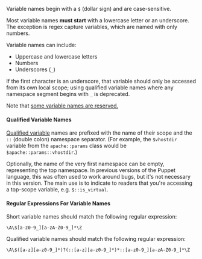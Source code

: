 [qualified_var]: ./lang_variables.html#accessing-out-of-scope-variables

Variable names begin with a `$` (dollar sign) and are case-sensitive.

Most variable names **must start** with a lowercase letter or an underscore. The exception is regex capture variables, which are named with only numbers.

Variable names can include:

* Uppercase and lowercase letters
* Numbers
* Underscores (`_`)

If the first character is an underscore, that variable should only be accessed from its own local scope; using qualified variable names where any namespace segment begins with `_` is deprecated.

Note that [some variable names are reserved.](./lang_reserved.html#reserved-variable-names)

#### Qualified Variable Names

[Qualified variable][qualified_var] names are prefixed with the name of their scope and the `::` (double colon) namespace separator. (For example, the `$vhostdir` variable from the `apache::params` class would be `$apache::params::vhostdir`.)

Optionally, the name of the very first namespace can be empty, representing the top namespace. In previous versions of the Puppet language, this was often used to work around bugs, but it's not necessary in this version. The main use is to indicate to readers that you're accessing a top-scope variable, e.g. `$::is_virtual`.

#### Regular Expressions For Variable Names

Short variable names should match the following regular expression:

    \A\$[a-z0-9_][a-zA-Z0-9_]*\Z

Qualified variable names should match the following regular expression:

    \A\$([a-z][a-z0-9_]*)?(::[a-z][a-z0-9_]*)*::[a-z0-9_][a-zA-Z0-9_]*\Z

